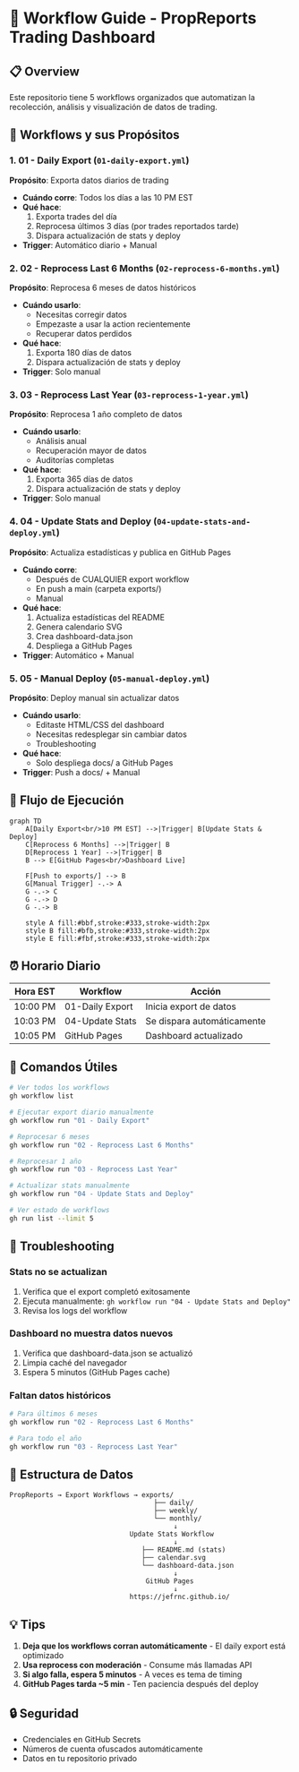 # 🔄 Workflow Guide - PropReports Trading Dashboard

## 📋 Overview

Este repositorio tiene 5 workflows organizados que automatizan la recolección, análisis y visualización de datos de trading.

## 🎯 Workflows y sus Propósitos

### 1. **01 - Daily Export** (`01-daily-export.yml`)
**Propósito**: Exporta datos diarios de trading
- **Cuándo corre**: Todos los días a las 10 PM EST
- **Qué hace**:
  1. Exporta trades del día
  2. Reprocesa últimos 3 días (por trades reportados tarde)
  3. Dispara actualización de stats y deploy
- **Trigger**: Automático diario + Manual

### 2. **02 - Reprocess Last 6 Months** (`02-reprocess-6-months.yml`)
**Propósito**: Reprocesa 6 meses de datos históricos
- **Cuándo usarlo**:
  - Necesitas corregir datos
  - Empezaste a usar la action recientemente
  - Recuperar datos perdidos
- **Qué hace**:
  1. Exporta 180 días de datos
  2. Dispara actualización de stats y deploy
- **Trigger**: Solo manual

### 3. **03 - Reprocess Last Year** (`03-reprocess-1-year.yml`)
**Propósito**: Reprocesa 1 año completo de datos
- **Cuándo usarlo**:
  - Análisis anual
  - Recuperación mayor de datos
  - Auditorías completas
- **Qué hace**:
  1. Exporta 365 días de datos
  2. Dispara actualización de stats y deploy
- **Trigger**: Solo manual

### 4. **04 - Update Stats and Deploy** (`04-update-stats-and-deploy.yml`)
**Propósito**: Actualiza estadísticas y publica en GitHub Pages
- **Cuándo corre**:
  - Después de CUALQUIER export workflow
  - En push a main (carpeta exports/)
  - Manual
- **Qué hace**:
  1. Actualiza estadísticas del README
  2. Genera calendario SVG
  3. Crea dashboard-data.json
  4. Despliega a GitHub Pages
- **Trigger**: Automático + Manual

### 5. **05 - Manual Deploy** (`05-manual-deploy.yml`)
**Propósito**: Deploy manual sin actualizar datos
- **Cuándo usarlo**:
  - Editaste HTML/CSS del dashboard
  - Necesitas redesplegar sin cambiar datos
  - Troubleshooting
- **Qué hace**:
  - Solo despliega docs/ a GitHub Pages
- **Trigger**: Push a docs/ + Manual

## 🔄 Flujo de Ejecución

```mermaid
graph TD
    A[Daily Export<br/>10 PM EST] -->|Trigger| B[Update Stats & Deploy]
    C[Reprocess 6 Months] -->|Trigger| B
    D[Reprocess 1 Year] -->|Trigger| B
    B --> E[GitHub Pages<br/>Dashboard Live]
    
    F[Push to exports/] --> B
    G[Manual Trigger] -.-> A
    G -.-> C
    G -.-> D
    G -.-> B
    
    style A fill:#bbf,stroke:#333,stroke-width:2px
    style B fill:#bfb,stroke:#333,stroke-width:2px
    style E fill:#fbf,stroke:#333,stroke-width:2px
```

## ⏰ Horario Diario

| Hora EST | Workflow | Acción |
|----------|----------|--------|
| 10:00 PM | 01-Daily Export | Inicia export de datos |
| 10:03 PM | 04-Update Stats | Se dispara automáticamente |
| 10:05 PM | GitHub Pages | Dashboard actualizado |

## 🚀 Comandos Útiles

```bash
# Ver todos los workflows
gh workflow list

# Ejecutar export diario manualmente
gh workflow run "01 - Daily Export"

# Reprocesar 6 meses
gh workflow run "02 - Reprocess Last 6 Months"

# Reprocesar 1 año
gh workflow run "03 - Reprocess Last Year"

# Actualizar stats manualmente
gh workflow run "04 - Update Stats and Deploy"

# Ver estado de workflows
gh run list --limit 5
```

## 🔧 Troubleshooting

### Stats no se actualizan
1. Verifica que el export completó exitosamente
2. Ejecuta manualmente: `gh workflow run "04 - Update Stats and Deploy"`
3. Revisa los logs del workflow

### Dashboard no muestra datos nuevos
1. Verifica que dashboard-data.json se actualizó
2. Limpia caché del navegador
3. Espera 5 minutos (GitHub Pages cache)

### Faltan datos históricos
```bash
# Para últimos 6 meses
gh workflow run "02 - Reprocess Last 6 Months"

# Para todo el año
gh workflow run "03 - Reprocess Last Year"
```

## 📁 Estructura de Datos

```
PropReports → Export Workflows → exports/
                                    ├── daily/
                                    ├── weekly/
                                    └── monthly/
                                         ↓
                              Update Stats Workflow
                                         ↓
                                 ├── README.md (stats)
                                 ├── calendar.svg
                                 └── dashboard-data.json
                                         ↓
                                  GitHub Pages
                                         ↓
                              https://jefrnc.github.io/
```

## 💡 Tips

1. **Deja que los workflows corran automáticamente** - El daily export está optimizado
2. **Usa reprocess con moderación** - Consume más llamadas API
3. **Si algo falla, espera 5 minutos** - A veces es tema de timing
4. **GitHub Pages tarda ~5 min** - Ten paciencia después del deploy

## 🔒 Seguridad

- Credenciales en GitHub Secrets
- Números de cuenta ofuscados automáticamente
- Datos en tu repositorio privado